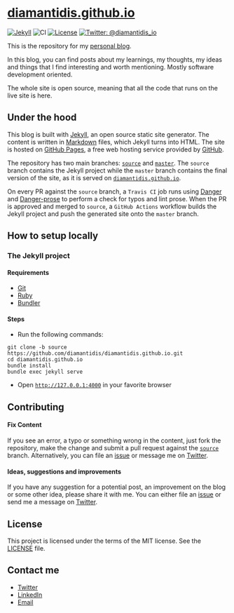 # [diamantidis.github.io](https://diamantidis.github.io) 

[![Jekyll](https://img.shields.io/badge/powered%20by-jekyll-blue)](https://jekyllrb.com/)
![CI](https://github.com/diamantidis/diamantidis.github.io/workflows/CI/badge.svg)
[![License](https://img.shields.io/badge/license-MIT-green.svg?style=flat)](https://github.com/diamantidis/diamantidis.github.io/blob/source/LICENSE)
[![Twitter: @diamantidis_io](https://img.shields.io/badge/twitter-@diamantidis_io-blue.svg?style=flat)](https://twitter.com/diamantidis_io)

This is the repository for my [personal blog]. 

In this blog, you can find posts about my learnings, my thoughts, my ideas and things that I find interesting and worth mentioning. Mostly software development oriented.

The whole site is open source, meaning that all the code that runs on the live site is here. 


## Under the hood

This blog is built with [Jekyll], an open source static site generator. The content is written in [Markdown] files, which Jekyll turns into HTML. The site is hosted on [GitHub Pages], a free web hosting service provided by [GitHub]. 

The repository has two main branches: [`source`] and [`master`]. The `source` branch contains the Jekyll project while the `master` branch contains the final version of the site, as it is served on [`diamantidis.github.io`].

On every PR against the `source` branch, a `Travis CI` job runs using [Danger] and [Danger-prose] to perform a check for typos and lint prose. When the PR is approved and merged to `source`, a  `GitHub Actions` workflow builds the Jekyll project and push the generated site onto the `master` branch. 

## How to setup locally

### The Jekyll project

#### Requirements
* [Git]
* [Ruby]
* [Bundler]

#### Steps
* Run the following commands:
```
git clone -b source https://github.com/diamantidis/diamantidis.github.io.git
cd diamantidis.github.io
bundle install
bundle exec jekyll serve
```
* Open [`http://127.0.0.1:4000`] in your favorite browser


## Contributing

#### Fix Content
If you see an error, a typo or something wrong in the content, just fork the repository, make the change and submit a pull request against the [`source`] branch. Alternatively, you can file an [issue] or message me on [Twitter].

#### Ideas, suggestions and improvements
If you have any suggestion for a potential post, an improvement on the blog or some other idea, please share it with me. You can either file an [issue] or send me a message on [Twitter].

## License

This project is licensed under the terms of the MIT license. See the [LICENSE] file.


## Contact me

* [Twitter]
* [LinkedIn]
* [Email]


[personal blog]: https://diamantidis.github.io
[Jekyll]: https://jekyllrb.com/
[Markdown]: https://daringfireball.net/projects/markdown/
[GitHub Pages]: https://pages.github.com/
[GitHub]: https://github.com/
[`source`]: https://github.com/diamantidis/diamantidis.github.io/tree/source
[`master`]: https://github.com/diamantidis/diamantidis.github.io/tree/master
[`diamantidis.github.io`]: https://diamantidis.github.io
[Danger]: https://github.com/danger/danger
[Danger-prose]: https://github.com/dbgrandi/danger-prose
[Git]: http://git-scm.com/
[Ruby]: https://www.ruby-lang.org/en/
[Bundler]: https://bundler.io/
[`http://127.0.0.1:4000`]: http://127.0.0.1:4000
[issue]: https://github.com/diamantidis/diamantidis.github.io/issues/new
[LICENSE]: LICENSE
[Twitter]: https://twitter.com/diamantidis_io
[LinkedIn]: http://linkedin.com/in/ioannis-diamantidis
[Email]: mailto:diamantidis@outlook.com